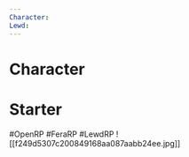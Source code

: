 ```yaml
---
Character: 
Lewd: 
---
```

# Character


# Starter


#OpenRP #FeraRP #LewdRP
![[f249d5307c200849168aa087aabb24ee.jpg]]